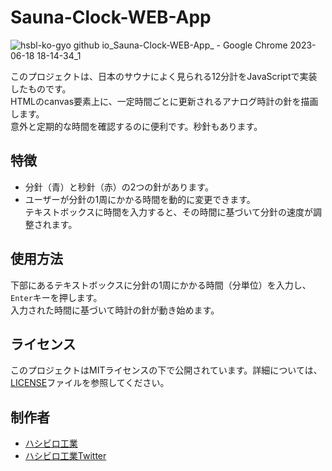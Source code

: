 # Sauna-Clock-WEB-App

![hsbl-ko-gyo github io_Sauna-Clock-WEB-App_ - Google Chrome 2023-06-18 18-14-34_1](https://github.com/HSBL-ko-gyo/Sauna-Clock-WEB-App/assets/128065816/c806012a-32a1-4c40-b4eb-bec145940f72)
  
このプロジェクトは、日本のサウナによく見られる12分計をJavaScriptで実装したものです。  
HTMLのcanvas要素上に、一定時間ごとに更新されるアナログ時計の針を描画します。  
意外と定期的な時間を確認するのに便利です。秒針もあります。

## 特徴

- 分針（青）と秒針（赤）の2つの針があります。
- ユーザーが分針の1周にかかる時間を動的に変更できます。  
  テキストボックスに時間を入力すると、その時間に基づいて分針の速度が調整されます。

## 使用方法

下部にあるテキストボックスに分針の1周にかかる時間（分単位）を入力し、`Enter`キーを押します。  
入力された時間に基づいて時計の針が動き始めます。  

## ライセンス

このプロジェクトはMITライセンスの下で公開されています。詳細については、[LICENSE](LICENSE)ファイルを参照してください。

## 制作者
- [ハシビロ工業](https://sites.google.com/view/hsbl-industrial-hp/home)
- [ハシビロ工業Twitter](https://twitter.com/HSBL_Industrial)
